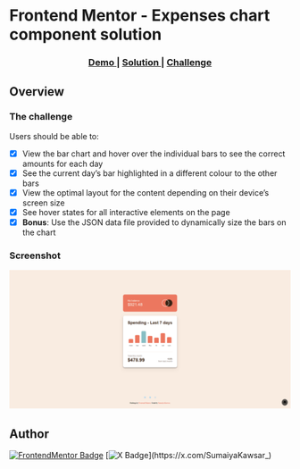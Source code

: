 # Frontend Mentor - Expenses chart component solution

<div align="center">
  <h3>
    <a href="https://sumaiyakawsar.github.io/frontend-mentor-challenges-using-react/#/project34">
      Demo
    </a>
    <span> | </span>
    <a href="https://github.com/sumaiyakawsar/frontend-mentor-challenges-using-react/tree/main/src/pages/34-expenses-chart-component">
      Solution
    </a>
    <span> | </span>
    <a href="https://www.frontendmentor.io/challenges/expenses-chart-component-e7yJBUdjwt">
      Challenge
    </a>
  </h3>
</div>
 

 

## Overview

### The challenge

Users should be able to:

- [x] View the bar chart and hover over the individual bars to see the correct amounts for each day
- [x] See the current day’s bar highlighted in a different colour to the other bars
- [x] View the optimal layout for the content depending on their device’s screen size
- [x] See hover states for all interactive elements on the page
- [x] **Bonus**: Use the JSON data file provided to dynamically size the bars on the chart
### Screenshot

![Screenshot](../homepage/images/project34-expenses-chart-component.png)

 

   
## Author

[![FrontendMentor Badge](https://img.shields.io/badge/-_SumaiyaKawsar_-3F54A3?style=plastic&labelColor=3F54A3&logo=frontend-mentor&logoColor=white&link=https://www.frontendmentor.io/profile/sumaiyakawsar)](https://www.frontendmentor.io/profile/sumaiyakawsar) [![X Badge](https://img.shields.io/badge/-_SumaiyaKawsar_-black?style=plastic&labelColor=black&logo=X&logoColor=white&link=https://x.com/SumaiyaKawsar_)](https://x.com/SumaiyaKawsar_)